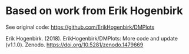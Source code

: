 # Based on work from Erik Hogenbirk

See original code: https://github.com/ErikHogenbirk/DMPlots

Erik Hogenbirk. (2018). ErikHogenbirk/DMPlots: More code and update (v1.1.0).
Zenodo. https://doi.org/10.5281/zenodo.1479669
